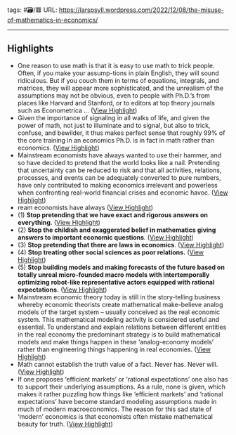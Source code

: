tags: #🗃/🟥 
URL: https://larspsyll.wordpress.com/2022/12/08/the-misuse-of-mathematics-in-economics/

---
## Highlights
- One reason to use math is that it is easy to use math to trick people. Often, if you make your assump-tions in plain English, they will sound ridiculous. But if you couch them in terms of equations, integrals, and matrices, they will appear more sophisticated, and the unrealism of the assumptions may not be obvious, even to people with Ph.D.’s from places like Harvard and Stanford, or to editors at top theory journals such as Econometrica … ([View Highlight](https://read.readwise.io/read/01gmse7g5fheerpp2chfnpty5d))
- Given the importance of signaling in all walks of life, and given the power of math, not just to illuminate and to signal, but also to trick, confuse, and bewilder, it thus makes perfect sense that roughly 99% of the core training in an economics Ph.D. is in fact in math rather than economics. ([View Highlight](https://read.readwise.io/read/01gmse848ybwhnbcr1j3ne8hjf))
- Mainstream economists have always wanted to use their hammer, and so have decided to pretend that the world looks like a nail. Pretending that uncertainty can be reduced to risk and that all activities, relations, processes, and events can be adequately converted to pure numbers, have only contributed to making economics irrelevant and powerless when confronting real-world financial crises and economic havoc. ([View Highlight](https://read.readwise.io/read/01gmse9zz11d5hbbxpnt7s7z6v))
- ream economists have always ([View Highlight](https://read.readwise.io/read/01gmse9pz9vqm7ejj0ezfwgk0d))
- (1) **Stop pretending that we have exact and rigorous answers on everything**. ([View Highlight](https://read.readwise.io/read/01gmseakk04gdgc2t5yzvyg3gg))
- (2) **Stop the childish and exaggerated belief in mathematics giving answers to important economic questions**. ([View Highlight](https://read.readwise.io/read/01gmseb2avnk0920vpbxxcbmgk))
- (3) **Stop pretending that there are laws in economics**. ([View Highlight](https://read.readwise.io/read/01gmsec2dw0apr257wvt3mcjj5))
- (4) **Stop treating other social sciences as poor relations.** ([View Highlight](https://read.readwise.io/read/01gmsed8pfgqtaqqnjck9z2qx8))
- (5) **Stop building models and making forecasts of the future based on totally unreal micro-founded macro models with intertemporally optimizing robot-like representative actors equipped with rational expectations.** ([View Highlight](https://read.readwise.io/read/01gmsedq653cbdsn9fhx31tfht))
- Mainstream economic theory today is still in the story-telling business whereby economic theorists create mathematical make-believe analog models of the target system – usually conceived as the real economic system. This mathematical modeling activity is considered useful and essential. To understand and explain relations between different entities in the real economy the predominant strategy is to build mathematical models and make things happen in these ‘analog-economy models’ rather than engineering things happening in real economies. ([View Highlight](https://read.readwise.io/read/01gmsegzphsgrfc2qv34rhrfnn))
- Math cannot establish the truth value of a fact. Never has. Never will. ([View Highlight](https://read.readwise.io/read/01gmtp11knecsee5hgc7saz719))
- If one proposes ‘efficient markets’ or ‘rational expectations’ one also has to support their underlying assumptions. As a rule, none is given, which makes it rather puzzling how things like ‘efficient markets’ and ‘rational expectations’ have become standard modeling assumptions made in much of modern macroeconomics. The reason for this sad state of ‘modern’ economics is that economists often mistake mathematical beauty for truth. ([View Highlight](https://read.readwise.io/read/01gmtp2evs2xnr4n3wrts3eh0z))
